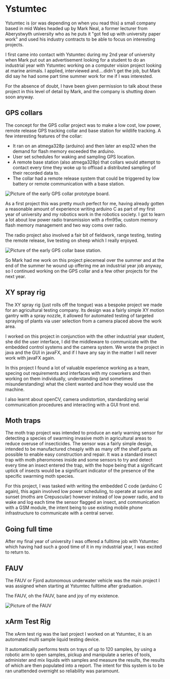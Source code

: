 
# Ystumtec

Ystumtec is (or was depending on when you read this) a small company based in mid Wales headed up by Mark Neal, a former lecturer from Aberystwyth university who as he puts it "got fed up with university paper work" and used his industry contracts to be able to focus on interesting projects.

I first came into contact with Ystumtec during my 2nd year of university when Mark put out an advertisement looking for a student to do an industrial year with Ystumtec working on a computer vision project looking at marine animals. I applied, interviewed and....didn't get the job, but Mark did say he had some part time summer work for me if I was interested.

For the absence of doubt, I have been given permission to talk about these project in this level of detail by Mark, and the company is shutting down soon anyway.

## GPS collars

The concept for the GPS collar project was to make a low cost, low power, remote release GPS tracking collar and base station for wildlife tracking. A few interesting features of the collar:

- It ran on an atmega328p (arduino) and then later an esp32 when the demand for flash memory exceeded the arduino. 
- User set schedules for waking and sampling GPS location.
- A remote base station (also atmega328p) that collars would attempt to contact every time they woke up to offload a distributed sampling of their recorded data to.
- The collar had a remote release system that could be triggered by low battery or remote communication with a base station.

<img src="images/GPScollar.jpg" alt="Picture of the early GPS collar prototype board.">

As a first project this was pretty much perfect for me, having already gotten a reasonable amount of experience writing arduino C as part of my first year of university and my robotics work in the robotics society. I got to learn a lot about low power radio transmission with a rfm95w, custom memory flash memory management and two way coms over radio.

The radio project also involved a fair bit of fieldwork, range testing, testing the remote release, live testing on sheep which I really enjoyed.

<img src="images/GPSbasestation.jpg" alt="Picture of the early GPS collar base station.">

So Mark had me work on this project piecemeal over the summer and at the end of the summer he wound up offering me an industrial year job anyway, so I continued working on the GPS collar and a few other projects for the next year.



## XY spray rig

The XY spray rig (just rolls off the tongue) was a bespoke project we made for an agricultural testing company. Its design was a fairly simple XY motion gantry with a spray nozzle, it allowed for automated testing of targeted spraying of plants via user selection from a camera placed above the work area.

I worked on this project in conjunction with the other industrial year student, she did the user interface, I did the middleware to communicate with the embedded control systems and the camera system. We wrote the project in java and the GUI in javaFX, and if I have any say in the matter I will never work with javaFX again.

In this project I found a lot of valuable experience working as a team, specing out requirements and interfaces with my coworkers and then working on them individually, understanding (and sometimes misunderstanding) what the client wanted and how they would use the machine.

I also learnt about openCV, camera undistortion, standardizing serial communication procedures and interacting with a GUI front end.

## Moth traps

The moth trap project was intended to produce an early warning sensor for detecting a species of swarming invasive moth in agricultural areas to reduce overuse of insecticides. The sensor was a fairly simple design, intended to be manufactured cheaply with as many off the shelf parts as possible to enable easy construction and repair. It was a standard insect trap with moth pheromones inside and some sensors to try and detect every time an insect entered the trap, with the hope being that a significant uptick of insects would be a significant indicator of the presence of the specific swarming moth species.

For this project, I was tasked with writing the embedded C code (arduino C again), this again involved low power scheduling, to operate at sunrise and sunset (moths are Crepuscular) however instead of low power radio, and to wake and log each time the sensor flagged an insect, and communication with a GSM module, the intent being to use existing mobile phone infrastructure to communicate with a central server.

## Going full time

After my final year of university I was offered a fulltime job with Ystumtec which having had such a good time of it in my industrial year, I was excited to return to.

## FAUV

The FAUV or Fjord autonomous underwater vehicle was the main project I was assigned when starting at Ystumtec fulltime after graduation.

The FAUV, oh the FAUV, bane and joy of my existence.

<img src="images/Fauv.jpg" alt="Picture of the FAUV">

## xArm Test Rig

The xArm test rig was the last project I worked on at Ystumtec, it is an automated multi sample liquid testing device.

It automatically performs tests on trays of up to 120 samples, by using a robotic arm to open samples, pickup and manipulate a series of tools, administer and mix liquids with samples and measure the results, the results of which are then populated into a report. The intent for this system is to be ran unattended overnight so reliability was paramount.
